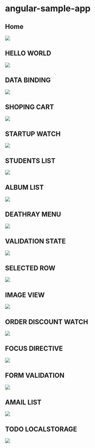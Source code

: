# angular-sample-app

## Home
<img src="http://f.st-hatena.com/images/fotolife/t/tyoshikawa1106/20151022/20151022162956.png" />

## HELLO WORLD
<img src="http://f.st-hatena.com/images/fotolife/t/tyoshikawa1106/20151022/20151022163114.png" />

## DATA BINDING
<img src="http://f.st-hatena.com/images/fotolife/t/tyoshikawa1106/20151022/20151022163223.png" />

## SHOPING CART
<img src="http://f.st-hatena.com/images/fotolife/t/tyoshikawa1106/20151022/20151022163309.png" />

## STARTUP WATCH
<img src="http://f.st-hatena.com/images/fotolife/t/tyoshikawa1106/20151022/20151022163404.png" />

## STUDENTS LIST
<img src="http://f.st-hatena.com/images/fotolife/t/tyoshikawa1106/20151022/20151022163508.png" />

## ALBUM LIST
<img src="http://f.st-hatena.com/images/fotolife/t/tyoshikawa1106/20151022/20151022163553.png" />

## DEATHRAY MENU
<img src="http://f.st-hatena.com/images/fotolife/t/tyoshikawa1106/20151022/20151022163641.png" />

## VALIDATION STATE
<img src="http://f.st-hatena.com/images/fotolife/t/tyoshikawa1106/20151022/20151022163741.png" />

## SELECTED ROW
<img src="http://f.st-hatena.com/images/fotolife/t/tyoshikawa1106/20151022/20151022163824.png" />

## IMAGE VIEW
<img src="http://f.st-hatena.com/images/fotolife/t/tyoshikawa1106/20151022/20151022163824.png" />

## ORDER DISCOUNT WATCH
<img src="http://f.st-hatena.com/images/fotolife/t/tyoshikawa1106/20151022/20151022164007.png" />

## FOCUS DIRECTIVE
<img src="http://f.st-hatena.com/images/fotolife/t/tyoshikawa1106/20151022/20151022164054.png" />

## FORM VALIDATION
<img src="http://f.st-hatena.com/images/fotolife/t/tyoshikawa1106/20151022/20151022164227.png" />

## AMAIL LIST
<img src="http://f.st-hatena.com/images/fotolife/t/tyoshikawa1106/20151022/20151022164318.png" />

## TODO LOCALSTORAGE
<img src="http://f.st-hatena.com/images/fotolife/t/tyoshikawa1106/20151022/20151022164452.png" />
